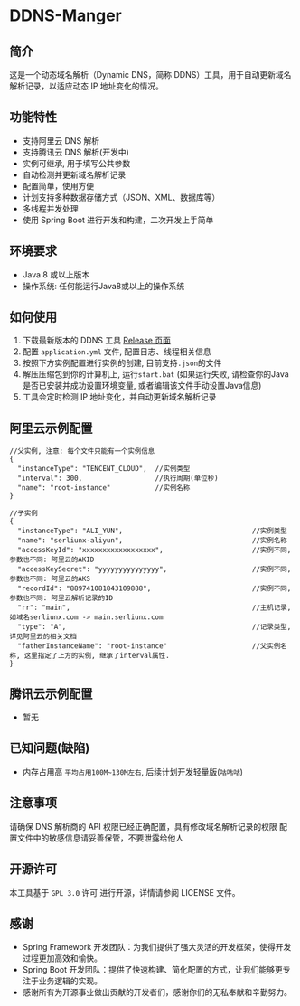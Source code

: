 # DDNS-Manger

## 简介
这是一个动态域名解析（Dynamic DNS，简称 DDNS）工具，用于自动更新域名解析记录，以适应动态 IP 地址变化的情况。

## 功能特性
- 支持阿里云 DNS 解析
- 支持腾讯云 DNS 解析(开发中)
- 实例可继承, 用于填写公共参数
- 自动检测并更新域名解析记录
- 配置简单，使用方便
- 计划支持多种数据存储方式（JSON、XML、数据库等）
- 多线程并发处理
- 使用 Spring Boot 进行开发和构建，二次开发上手简单

## 环境要求
- Java 8 或以上版本
- 操作系统: 任何能运行Java8或以上的操作系统

## 如何使用
1. 下载最新版本的 DDNS 工具 [Release 页面](https://github.com/your-repo/ddns-tool/releases)
2. 配置 `application.yml` 文件, 配置日志、线程相关信息
3. 按照下方实例配置进行实例的创建, 目前支持`.json`的文件
4. 解压压缩包到你的计算机上, 运行`start.bat` (如果运行失败, 请检查你的Java是否已安装并成功设置环境变量, 或者编辑该文件手动设置Java信息)
5. 工具会定时检测 IP 地址变化，并自动更新域名解析记录

## 阿里云示例配置
```jsmin
//父实例, 注意: 每个文件只能有一个实例信息
{
  "instanceType": "TENCENT_CLOUD",  //实例类型
  "interval": 300,                  //执行周期(单位秒)
  "name": "root-instance"           //实例名称
}
```
```jsmin
//子实例
{
  "instanceType": "ALI_YUN",                                //实例类型
  "name": "serliunx-aliyun",                                //实例名称
  "accessKeyId": "xxxxxxxxxxxxxxxxxx",                      //实例不同, 参数也不同: 阿里云的AKID
  "accessKeySecret": "yyyyyyyyyyyyyyy",                     //实例不同, 参数也不同: 阿里云的AKS
  "recordId": "889741081843109888",                         //实例不同, 参数也不同: 阿里云解析记录的ID
  "rr": "main",                                             //主机记录, 如域名serliunx.com -> main.serliunx.com
  "type": "A",                                              //记录类型, 详见阿里云的相关文档
  "fatherInstanceName": "root-instance"                     //父实例名称, 这里指定了上方的实例, 继承了interval属性.
}
```
## 腾讯云示例配置
* 暂无

## 已知问题(缺陷)
* 内存占用高 `平均占用100M~130M左右`, 后续计划开发轻量版(``咕咕咕``)

## 注意事项
请确保 DNS 解析商的 API 权限已经正确配置，具有修改域名解析记录的权限
配置文件中的敏感信息请妥善保管，不要泄露给他人

## 开源许可
本工具基于 `GPL 3.0` 许可 进行开源，详情请参阅 LICENSE 文件。

## 感谢
- Spring Framework 开发团队：为我们提供了强大灵活的开发框架，使得开发过程更加高效和愉快。
- Spring Boot 开发团队：提供了快速构建、简化配置的方式，让我们能够更专注于业务逻辑的实现。
- 感谢所有为开源事业做出贡献的开发者们，感谢你们的无私奉献和辛勤努力。